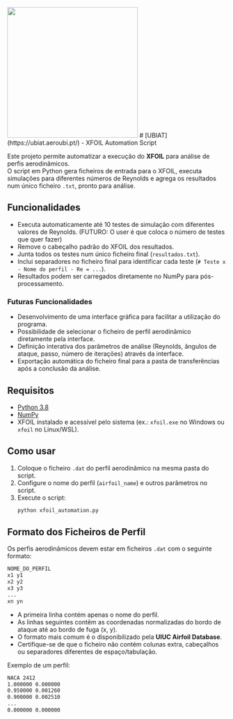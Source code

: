 <img src="https://ubiat.aeroubi.pt/wp-content/uploads/2024/10/LOGO-UBIAT_white-02.png" width="300">
# [UBIAT](https://ubiat.aeroubi.pt/) - XFOIL Automation Script

Este projeto permite automatizar a execução do **XFOIL** para análise de perfis aerodinâmicos.  
O script em Python gera ficheiros de entrada para o XFOIL, executa simulações para diferentes números de Reynolds e agrega os resultados num único ficheiro `.txt`, pronto para análise.

## Funcionalidades

- Executa automaticamente até 10 testes de simulação com diferentes valores de Reynolds. (FUTURO: O user é que coloca o número de testes que quer fazer)
- Remove o cabeçalho padrão do XFOIL dos resultados.  
- Junta todos os testes num único ficheiro final (`resultados.txt`).  
- Inclui separadores no ficheiro final para identificar cada teste (`# Teste x - Nome do perfil - Re = ...`).  
- Resultados podem ser carregados diretamente no NumPy para pós-processamento.

### Futuras Funcionalidades

- Desenvolvimento de uma interface gráfica para facilitar a utilização do programa.  
- Possibilidade de selecionar o ficheiro de perfil aerodinâmico diretamente pela interface.  
- Definição interativa dos parâmetros de análise (Reynolds, ângulos de ataque, passo, número de iterações) através da interface.  
- Exportação automática do ficheiro final para a pasta de transferências após a conclusão da análise.  


## Requisitos

- [Python 3.8](https://www.python.org/downloads/)
- [NumPy](https://numpy.org/)  
- XFOIL instalado e acessível pelo sistema (ex.: `xfoil.exe` no Windows ou `xfoil` no Linux/WSL).  

## Como usar

1. Coloque o ficheiro `.dat` do perfil aerodinâmico na mesma pasta do script.  
2. Configure o nome do perfil (`airfoil_name`) e outros parâmetros no script.  
3. Execute o script:  
   ```bash
   python xfoil_automation.py

## Formato dos Ficheiros de Perfil

Os perfis aerodinâmicos devem estar em ficheiros `.dat` com o seguinte formato: 

```bash
NOME_DO_PERFIL
x1 y1
x2 y2
x3 y3
...
xn yn
```

- A primeira linha contém apenas o nome do perfil.  
- As linhas seguintes contêm as coordenadas normalizadas do bordo de ataque até ao bordo de fuga (x, y).  
- O formato mais comum é o disponibilizado pela **UIUC Airfoil Database**.  
- Certifique-se de que o ficheiro não contém colunas extra, cabeçalhos ou separadores diferentes de espaço/tabulação.  

Exemplo de um perfil:

```bash
NACA 2412
1.000000 0.000000
0.950000 0.001260
0.900000 0.002510
...
0.000000 0.000000
```
